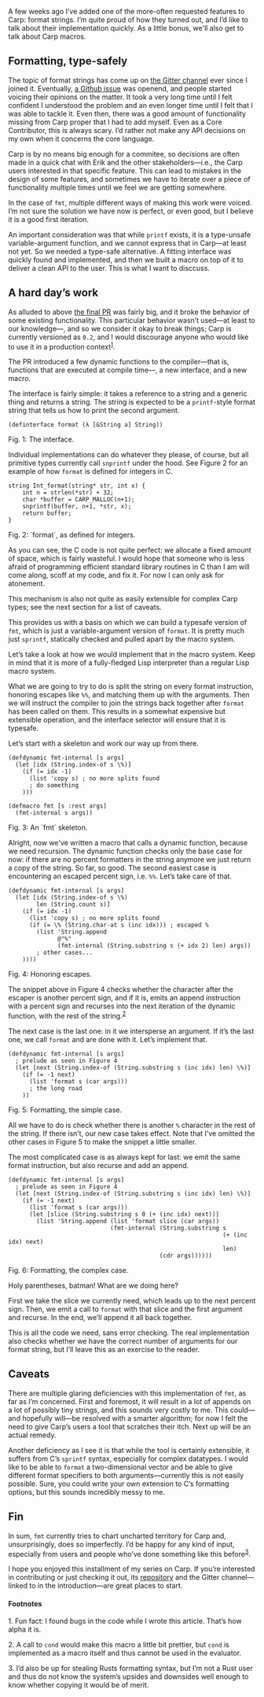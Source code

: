 A few weeks ago I’ve added one of the more-often requested features to Carp:
format strings. I’m quite proud of how they turned out, and I’d like to talk
about their implementation quickly. As a little bonus, we'll also get to talk about
Carp macros.

## Formatting, type-safely

The topic of format strings has come up on [the Gitter
channel](https://gitter.im/carp-lang/Carp) ever since I joined it.
Eventually, [a Github issue](https://github.com/carp-lang/Carp/issues/108)
was openend, and people started voicing their opinions on the matter. It took a
very long time until I felt confident I understood the problem and an even
longer time until I felt that I was able to tackle it. Even then, there was
a good amount of functionality missing from Carp proper that I had to add
myself. Even as a Core Contributor, this is always scary. I’d rather not make
any API decisions on my own when it concerns the core language.

Carp is by no means big enough for a commitee, so decisions are often made in a
quick chat with Erik and the other stakeholders—i.e., the Carp users interested
in that specific feature. This can lead to mistakes in the design of some
features, and sometimes we have to iterate over a piece of functionality
multiple times until we feel we are getting somewhere.

In the case of `fmt`, multiple different ways of making this work were voiced.
I’m not sure the solution we have now is perfect, or even good, but I believe
it is a good first iteration.

An important consideration was that while `printf` exists, it is a type-unsafe
variable-argument function, and we cannot express that in Carp—at least not
yet. So we needed a type-safe alternative. A fitting interface was quickly
found and implemented, and then we built a macro on top of it to deliver a
clean API to the user. This is what I want to disccuss.

## A hard day’s work

As alluded to above [the final PR](https://github.com/carp-lang/Carp/pull/154)
was fairly big, and it broke the behavior of some existing functionality. This
particular behavior wasn’t used—at least to our knowledge—, and so we consider
it okay to break things; Carp is currently versioned as `0.2`, and I would
discourage anyone who would like to use it in a production
context<sup><a href="#1">1</a></sup>.

The PR introduced a few dynamic functions to the compiler—that is, functions
that are executed at compile time—, a new interface, and a new macro.

The interface is fairly simple: it takes a reference to a string and a generic
thing and returns a string. The string is expected to be a `printf`-style
format string that tells us how to print the second argument.

```
(definterface format (λ [&String a] String))
```
<div class="figure-label">Fig. 1: The interface.</div>

Individual implementations can do whatever they please, of course, but all
primitive types currently call `snprintf` under the hood. See Figure 2 for an
example of how `format` is defined for integers in C.

```
string Int_format(string* str, int x) {
    int n = strlen(*str) + 32;
    char *buffer = CARP_MALLOC(n+1);
    snprintf(buffer, n+1, *str, x);
    return buffer;
}
```
<div class="figure-label">Fig. 2: `format`, as defined for integers.</div>

As you can see, the C code is not quite perfect: we allocate a fixed amount of
space, which is fairly wasteful. I would hope that someone who is less afraid
of programming efficient standard library routines in C than I am will come
along, scoff at my code, and fix it. For now I can only ask for atonement.

This mechanism is also not quite as easily extensible for complex Carp types;
see the next section for a list of caveats.

This provides us with a basis on which we can build a typesafe version of
`fmt`, which is just a variable-argument version of `format`. It is pretty much
just `sprintf`, statically checked and pulled apart by the macro system.

Let’s take a look at how we would implement that in the macro system. Keep in
mind that it is more of a fully-fledged Lisp interpreter than a regular Lisp
macro system.

What we are going to try to do is split the string on every format instruction,
honoring escapes like `%%`, and matching them up with the arguments. Then we
will instruct the compiler to join the strings back together after `format` has
been called on them. This results in a somewhat expensive but extensible
operation, and the interface selector will ensure that it is typesafe.

Let’s start with a skeleton and work our way up from there.

```
(defdynamic fmt-internal [s args]
  (let [idx (String.index-of s \%)]
    (if (= idx -1)
      (list 'copy s) ; no more splits found
      ; do something
    )))

(defmacro fmt [s :rest args]
  (fmt-internal s args))
```
<div class="figure-label">Fig. 3: An `fmt` skeleton.</div>

Alright, now we've written a macro that calls a dynamic function, because we need
recursion. The dynamic function checks only the base case for now: if there are
no percent formatters in the string anymore we just return a copy of the
string. So far, so good. The second easiest case is encountering an escaped
percent sign, i.e. `%%`. Let’s take care of that.

```
(defdynamic fmt-internal [s args]
  (let [idx (String.index-of s \%)
        len (String.count s)]
    (if (= idx -1)
      (list 'copy s) ; no more splits found
      (if (= \% (String.char-at s (inc idx))) ; escaped %
        (list 'String.append
              @"%"
              (fmt-internal (String.substring s (+ idx 2) len) args))
        ; other cases...
    ))))
```
<div class="figure-label">Fig. 4: Honoring escapes.</div>

The snippet above in Figure 4 checks whether the character after the escaper
is another percent sign, and if it is, emits an append instruction with a
percent sign and recurses into the next iteration of the dynamic function, with
the rest of the string.<sup><a href="#2">2</a></sup>

The next case is the last one: in it we intersperse an argument. If it’s the
last one, we call `format` and are done with it. Let’s implement that.

```
(defdynamic fmt-internal [s args]
  ; prelude as seen in Figure 4
  (let [next (String.index-of (String.substring s (inc idx) len) \%)]
    (if (= -1 next)
      (list 'format s (car args)))
      ; the long road
    ))
```
<div class="figure-label">Fig. 5: Formatting, the simple case.</div>

All we have to do is check whether there is another `%` character in the rest
of the string. If there isn’t, our new case takes effect. Note that I’ve
omitted the other cases in Figure 5 to make the snippet a little smaller.

The most complicated case is as always kept for last: we emit the same format
instruction, but also recurse and add an append.

```
(defdynamic fmt-internal [s args]
  ; prelude as seen in Figure 4
  (let [next (String.index-of (String.substring s (inc idx) len) \%)]
    (if (= -1 next)
      (list 'format s (car args)))
      (let [slice (String.substring s 0 (+ (inc idx) next))]
        (list 'String.append (list 'format slice (car args))
                             (fmt-internal (String.substring s
                                                             (+ (inc idx) next)
                                                             len)
                                           (cdr args))))))
```
<div class="figure-label">Fig. 6: Formatting, the complex case.</div>

Holy parentheses, batman! What are we doing here?

First we take the slice we currently need, which leads up to the next percent
sign. Then, we emit a call to `format` with that slice and the first argument
and recurse. In the end, we’ll append it all back together.

This is all the code we need, sans error checking. The real implementation also
checks whether we have the correct number of arguments for our format string,
but I’ll leave this as an exercise to the reader.

## Caveats

There are multiple glaring deficiencies with this implementation of `fmt`, as
far as I’m concerned. First and foremost, it will result in a lot of appends
on a lot of possibly tiny strings, and this sounds very costly to me. This
could—and hopefully will—be resolved with a smarter algorithm; for now I felt
the need to give Carp’s users a tool that scratches their itch. Next up will
be an actual remedy.

Another deficiency as I see it is that while the tool is certainly extensible,
it suffers from C’s `sprintf` syntax, especially for complex datatypes. I would
like to be able to `format` a two-dimensional vector and be able to give
different format specifiers to both arguments—currently this is not easily
possible. Sure, you could write your own extension to C’s formatting options,
but this sounds incredibly messy to me.

## Fin

In sum, `fmt` currently tries to chart uncharted territory for Carp and,
unsurprisingly, does so imperfectly. I’d be happy for any kind of input,
especially from users and people who’ve done something like this
before<sup><a href="#3">3</a></sup>.

I hope you enjoyed this installment of my series on Carp. If you’re
interested in contributing or just checking it out, its
[repository](http://github.com/carp-lang/carp) and the Gitter channel—linked to
in the introduction—are great places to start.

#### Footnotes

<span id="1">1.</span> Fun fact: I found bugs in the code while I wrote this
                       article. That’s how alpha it is.

<span id="2">2.</span> A call to `cond` would make this macro a little bit
                       prettier, but `cond` is implemented as a macro itself
                       and thus cannot be used in the evaluator.

<span id="3">3.</span> I’d also be up for stealing Rusts formatting syntax,
                       but I’m not a Rust user and thus do not know the
                       system’s upsides and downsides well enough to know
                       whether copying it would be of merit.
